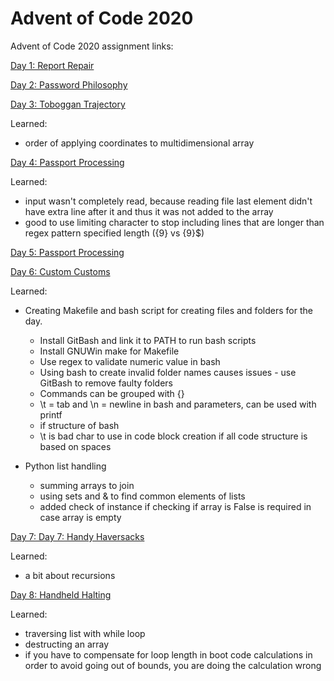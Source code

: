 # Advent of Code 2020

Advent of Code 2020 assignment links:

[Day 1: Report Repair](https://adventofcode.com/2020/day/1)

[Day 2: Password Philosophy](https://adventofcode.com/2020/day/2)

[Day 3: Toboggan Trajectory](https://adventofcode.com/2020/day/3)

Learned:
 - order of applying coordinates to multidimensional array

[Day 4: Passport Processing](https://adventofcode.com/2020/day/4)

Learned:
 - input wasn't completely read, because reading file last element didn't have extra line after it and thus it was not added to the array
 - good to use limiting character to stop including lines that are longer than regex pattern specified length ({9} vs {9}$)

[Day 5: Passport Processing](https://adventofcode.com/2020/day/5)

[Day 6: Custom Customs](https://adventofcode.com/2020/day/6)

Learned:
 - Creating Makefile and bash script for creating files and folders for the day.
    - Install GitBash and link it to PATH to run bash scripts
    - Install GNUWin make for Makefile
    - Use regex to validate numeric value in bash
    - Using bash to create invalid folder names causes issues - use GitBash to remove faulty folders
    - Commands can be grouped with {}
    - \t = tab and \n = newline in bash and parameters, can be used with printf
    - if structure of bash
    - \t is bad char to use in code block creation if all code structure is based on spaces
    
 - Python list handling
    - summing arrays to join
    - using sets and & to find common elements of lists
    - added check of instance if checking if array is False is required in case array is empty

[Day 7: Day 7: Handy Haversacks](https://adventofcode.com/2020/day/7)

Learned:
   - a bit about recursions

[Day 8: Handheld Halting](https://adventofcode.com/2020/day/8)

Learned:
   - traversing list with while loop
   - destructing an array
   - if you have to compensate for loop length in boot code calculations in order to avoid going out of bounds, you are doing the calculation wrong